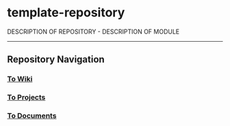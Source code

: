 # template-repository
DESCRIPTION OF REPOSITORY - DESCRIPTION OF MODULE

---

## Repository Navigation

### [To Wiki]()

### [To Projects]()

### [To Documents]()
